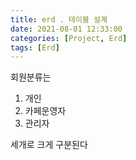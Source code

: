 ```yaml
---
title: erd . 테이블 설계
date: 2021-08-01 12:33:00
categories: [Project, Erd]
tags: [Erd]
---
```


회원분류는 
1. 개인 
2. 카페운영자 
3. 관리자

세개로 크게 구분된다

